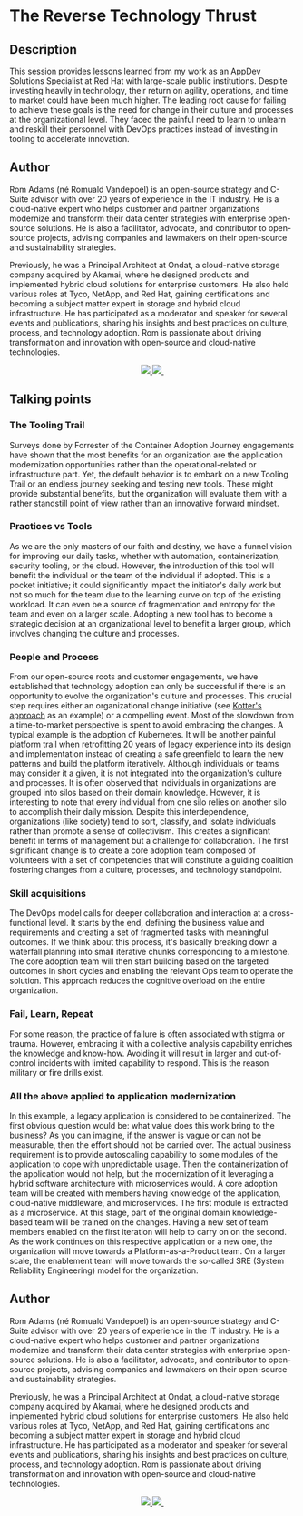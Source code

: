# The Reverse Technology Thrust

## Description
This session provides lessons learned from my work as an AppDev Solutions Specialist at Red Hat with large-scale public institutions. Despite investing heavily in technology, their return on agility, operations, and time to market could have been much higher. The leading root cause for failing to achieve these goals is the need for change in their culture and processes at the organizational level. They faced the painful need to learn to unlearn and reskill their personnel with DevOps practices instead of investing in tooling to accelerate innovation.

## Author

Rom Adams (né Romuald Vandepoel) is an open-source strategy and C-Suite advisor with over 20 years of experience in the IT industry. He is a cloud-native expert who helps customer and partner organizations modernize and transform their data center strategies with enterprise open-source solutions. He is also a facilitator, advocate, and contributor to open-source projects, advising companies and lawmakers on their open-source and sustainability strategies.

Previously, he was a Principal Architect at Ondat, a cloud-native storage company acquired by Akamai, where he designed products and implemented hybrid cloud solutions for enterprise customers. He also held various roles at Tyco, NetApp, and Red Hat, gaining certifications and becoming a subject matter expert in storage and hybrid cloud infrastructure. He has participated as a moderator and speaker for several events and publications, sharing his insights and best practices on culture, process, and technology adoption. Rom is passionate about driving transformation and innovation with open-source and cloud-native technologies.

<p align="center">
  <a href="https://www.linkedin.com/in/romdalf/">
    <img src="https://img.shields.io/badge/LinkedIn-0077B5?style=for-the-badge&logo=linkedin&logoColor=white" /> 
  </a> 
  <a href="https://twitter.com/romdalf">
    <img src="https://img.shields.io/badge/Twitter-1DA1F2?style=for-the-badge&logo=twitter&logoColor=white"   />
  </a>
  <a href="https://github.com/romdalf">
    <img />
  </a>
</p>

## Talking points

### The Tooling Trail
Surveys done by Forrester of the Container Adoption Journey engagements have shown that the most benefits for an organization are the application modernization opportunities rather than the operational-related or infrastructure part. Yet, the default behavior is to embark on a new Tooling Trail or an endless journey seeking and testing new tools. These might provide substantial benefits, but the organization will evaluate them with a rather standstill point of view rather than an innovative forward mindset. 

### Practices vs Tools
As we are the only masters of our faith and destiny, we have a funnel vision for improving our daily tasks, whether with automation, containerization, security tooling, or the cloud. 
However, the introduction of this tool will benefit the individual or the team of the individual if adopted. This is a pocket initiative; it could significantly  impact the initiator's daily work but not so much for the team due to the learning curve on top of the existing workload. It can even be a source of fragmentation and entropy for the team and even on a larger scale.
Adopting a new tool has to become a strategic decision at an organizational level to benefit a larger group, which involves changing the culture and processes.

### People and Process
From our open-source roots and customer engagements, we have established that technology adoption can only be successful if there is an opportunity to evolve the organization's culture and processes. This crucial step requires either an organizational change initiative (see [Kotter's approach](https://www.kotterinc.com/methodology/8-steps/) as an example) or a compelling event. 
Most of the slowdown from a time-to-market perspective is spent to avoid embracing the changes. A typical example is the adoption of Kubernetes. It will be another painful platform trail when retrofitting 20 years of legacy experience into its design and implementation instead of creating a safe greenfield to learn the new patterns and build the platform iteratively. 
Although individuals or teams may consider it a given, it is not integrated into the organization's culture and processes.
It is often observed that individuals in organizations are grouped into silos based on their domain knowledge. However, it is interesting to note that every individual from one silo relies on another silo to accomplish their daily mission. Despite this interdependence, organizations (like society) tend to sort, classify, and isolate individuals rather than promote a sense of collectivism. This creates a significant benefit in terms of management but a challenge for collaboration.
The first significant change is to create a core adoption team composed of volunteers with a set of competencies that will constitute a guiding coalition fostering changes from a culture, processes, and technology standpoint. 

### Skill acquisitions
The DevOps model calls for deeper collaboration and interaction at a cross-functional level. It starts by the end, defining the business value and requirements and creating a set of fragmented tasks with meaningful outcomes.
If we think about this process, it's basically breaking down a waterfall planning into small iterative chunks corresponding to a milestone. 
The core adoption team will then start building based on the targeted outcomes in short cycles and enabling the relevant Ops team to operate the solution. This approach reduces the cognitive overload on the entire organization. 

### Fail, Learn, Repeat
For some reason, the practice of failure is often associated with stigma or trauma. However, embracing it with a collective analysis capability enriches the knowledge and know-how. Avoiding it will result in larger and out-of-control incidents with limited capability to respond. 
This is the reason military or fire drills exist.

### All the above applied to application modernization
In this example, a legacy application is considered to be containerized. The first obvious question would be: what value does this work bring to the business? 
As you can imagine, if the answer is vague or can not be measurable, then the effort should not be carried over. 
The actual business requirement is to provide autoscaling capability to some modules of the application to cope with unpredictable usage. Then the containerization of the application would not help, but the modernization of it leveraging a hybrid software architecture with microservices would.
A core adoption team will be created with members having knowledge of the application, cloud-native middleware, and microservices. 
The first module is extracted as a microservice. At this stage, part of the original domain knowledge-based team will be trained on the changes. Having a new set of team members enabled on the first iteration will help to carry on on the second. As the work continues on this respective application or a new one, the organization will move towards a Platform-as-a-Product team. 
On a larger scale, the enablement team will move towards the so-called SRE (System Reliability Engineering) model for the organization.

## Author

Rom Adams (né Romuald Vandepoel) is an open-source strategy and C-Suite advisor with over 20 years of experience in the IT industry. He is a cloud-native expert who helps customer and partner organizations modernize and transform their data center strategies with enterprise open-source solutions. He is also a facilitator, advocate, and contributor to open-source projects, advising companies and lawmakers on their open-source and sustainability strategies.

Previously, he was a Principal Architect at Ondat, a cloud-native storage company acquired by Akamai, where he designed products and implemented hybrid cloud solutions for enterprise customers. He also held various roles at Tyco, NetApp, and Red Hat, gaining certifications and becoming a subject matter expert in storage and hybrid cloud infrastructure. He has participated as a moderator and speaker for several events and publications, sharing his insights and best practices on culture, process, and technology adoption. Rom is passionate about driving transformation and innovation with open-source and cloud-native technologies.

<p align="center">
  <a href="https://www.linkedin.com/in/romdalf/">
    <img src="https://img.shields.io/badge/LinkedIn-0077B5?style=for-the-badge&logo=linkedin&logoColor=white" /> 
  </a> 
  <a href="https://twitter.com/romdalf">
    <img src="https://img.shields.io/badge/Twitter-1DA1F2?style=for-the-badge&logo=twitter&logoColor=white"   />
  </a>
  <a href="https://github.com/romdalf">
    <img />
  </a>
</p>

